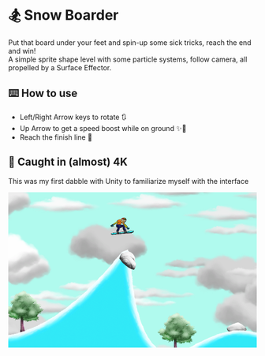 # :snowboarder: Snow Boarder

Put that board under your feet and spin-up some sick tricks, reach the end and win! <br />
A simple sprite shape level with some particle systems, follow camera, all propelled by a Surface Effector.

## :keyboard: How to use

- Left/Right Arrow keys to rotate :arrows_clockwise:
- Up Arrow to get a speed boost while on ground :sparkles::athletic_shoe:
- Reach the finish line :checkered_flag:

## :camera_flash: Caught in (almost) 4K
This was my first dabble with Unity to familiarize myself with the interface

![](https://github.com/BPSCrash/SnowBoarder/blob/main/snowboarder.png)
